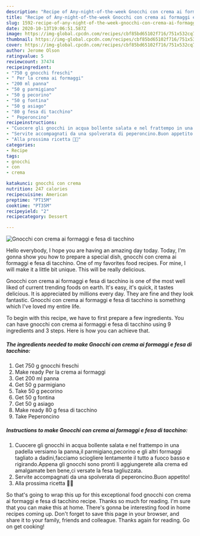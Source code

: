```yaml
---
description: "Recipe of Any-night-of-the-week Gnocchi con crema ai formaggi e fesa di tacchino"
title: "Recipe of Any-night-of-the-week Gnocchi con crema ai formaggi e fesa di tacchino"
slug: 1592-recipe-of-any-night-of-the-week-gnocchi-con-crema-ai-formaggi-e-fesa-di-tacchino
date: 2020-10-13T19:06:51.587Z
image: https://img-global.cpcdn.com/recipes/cbf85bd65102f716/751x532cq70/gnocchi-con-crema-ai-formaggi-e-fesa-di-tacchino-recipe-main-photo.jpg
thumbnail: https://img-global.cpcdn.com/recipes/cbf85bd65102f716/751x532cq70/gnocchi-con-crema-ai-formaggi-e-fesa-di-tacchino-recipe-main-photo.jpg
cover: https://img-global.cpcdn.com/recipes/cbf85bd65102f716/751x532cq70/gnocchi-con-crema-ai-formaggi-e-fesa-di-tacchino-recipe-main-photo.jpg
author: Jerome Olson
ratingvalue: 5
reviewcount: 37474
recipeingredient:
- "750 g gnocchi freschi"
- " Per la crema ai formaggi"
- "200 ml panna"
- "50 g parmigiano"
- "50 g pecorino"
- "50 g fontina"
- "50 g asiago"
- "80 g fesa di tacchino"
- " Peperoncino"
recipeinstructions:
- "Cuocere gli gnocchi in acqua bollente salata e nel frattempo in una padella versiamo la panna,il parmigiano,pecorino e gli altri formaggi tagliato a dadini,facciamo sciogliere lentamente il tutto a fuoco basso e rigirando.Appena gli gnocchi sono pronti li aggiungerete alla crema ed amalgamate ben bene,ci versate la fesa tagliuzzata."
- "Servite accompagnati da una spolverata di peperoncino.Buon appetito!"
- "Alla prossima ricetta 👩‍🍳"
categories:
- Recipe
tags:
- gnocchi
- con
- crema

katakunci: gnocchi con crema 
nutrition: 247 calories
recipecuisine: American
preptime: "PT15M"
cooktime: "PT35M"
recipeyield: "2"
recipecategory: Dessert

---
```



![Gnocchi con crema ai formaggi e fesa di tacchino](https://img-global.cpcdn.com/recipes/cbf85bd65102f716/751x532cq70/gnocchi-con-crema-ai-formaggi-e-fesa-di-tacchino-recipe-main-photo.jpg)

Hello everybody, I hope you are having an amazing day today. Today, I'm gonna show you how to prepare a special dish, gnocchi con crema ai formaggi e fesa di tacchino. One of my favorites food recipes. For mine, I will make it a little bit unique. This will be really delicious.

Gnocchi con crema ai formaggi e fesa di tacchino is one of the most well liked of current trending foods on earth. It's easy, it's quick, it tastes delicious. It is appreciated by millions every day. They are fine and they look fantastic. Gnocchi con crema ai formaggi e fesa di tacchino is something which I've loved my entire life.




To begin with this recipe, we have to first prepare a few ingredients. You can have gnocchi con crema ai formaggi e fesa di tacchino using 9 ingredients and 3 steps. Here is how you can achieve that.

<!--inarticleads1-->

##### The ingredients needed to make Gnocchi con crema ai formaggi e fesa di tacchino:

1. Get 750 g gnocchi freschi
1. Make ready  Per la crema ai formaggi
1. Get 200 ml panna
1. Get 50 g parmigiano
1. Take 50 g pecorino
1. Get 50 g fontina
1. Get 50 g asiago
1. Make ready 80 g fesa di tacchino
1. Take  Peperoncino




<!--inarticleads2-->

##### Instructions to make Gnocchi con crema ai formaggi e fesa di tacchino:

1. Cuocere gli gnocchi in acqua bollente salata e nel frattempo in una padella versiamo la panna,il parmigiano,pecorino e gli altri formaggi tagliato a dadini,facciamo sciogliere lentamente il tutto a fuoco basso e rigirando.Appena gli gnocchi sono pronti li aggiungerete alla crema ed amalgamate ben bene,ci versate la fesa tagliuzzata.
1. Servite accompagnati da una spolverata di peperoncino.Buon appetito!
1. Alla prossima ricetta 👩‍🍳




So that's going to wrap this up for this exceptional food gnocchi con crema ai formaggi e fesa di tacchino recipe. Thanks so much for reading. I'm sure that you can make this at home. There's gonna be interesting food in home recipes coming up. Don't forget to save this page in your browser, and share it to your family, friends and colleague. Thanks again for reading. Go on get cooking!
